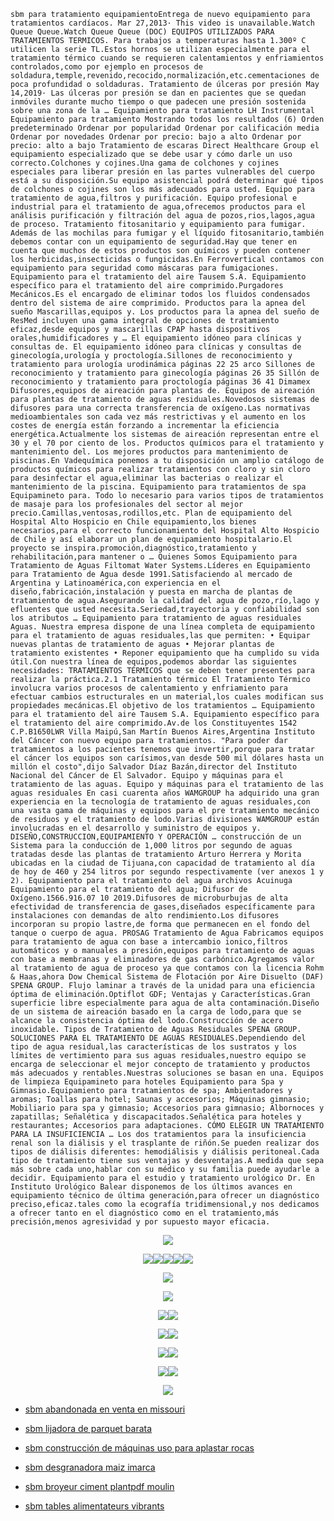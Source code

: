 
```
sbm para tratamiento equipamientoEntrega de nuevo equipamiento para tratamientos cardíacos. Mar 27,2013· This video is unavailable.Watch Queue Queue.Watch Queue Queue (DOC) EQUIPOS UTILIZADOS PARA TRATAMIENTOS TERMICOS. Para trabajos a temperaturas hasta 1.300º C utilicen la serie TL.Estos hornos se utilizan especialmente para el tratamiento térmico cuando se requieren calentamientos y enfriamientos controlados,como por ejemplo en procesos de soldadura,temple,revenido,recocido,normalización,etc.cementaciones de poca profundidad o soldaduras. Tratamiento de úlceras por presión May 14,2019· Las úlceras por presión se dan en pacientes que se quedan inmóviles durante mucho tiempo o que padecen une presión sostenida sobre una zona de la … Equipamiento para tratamiento LH Instrumental Equipamiento para tratamiento Mostrando todos los resultados (6) Orden predeterminado Ordenar por popularidad Ordenar por calificación media Ordenar por novedades Ordenar por precio: bajo a alto Ordenar por precio: alto a bajo Tratamiento de escaras Direct Healthcare Group el equipamiento especializado que se debe usar y cómo darle un uso correcto.Colchones y cojines.Una gama de colchones y cojines especiales para liberar presión en las partes vulnerables del cuerpo está a su disposición.Su equipo asistencial podrá determinar qué tipos de colchones o cojines son los más adecuados para usted. Equipo para tratamiento de agua,filtros y purificación. Equipo profesional e industrial para el tratamiento de agua,ofrecemos productos para el análisis purificación y filtración del agua de pozos,rios,lagos,agua de proceso. Tratamiento fitosanitario y equipamiento para fumigar. Además de las mochilas para fumigar y el líquido fitosanitario,también debemos contar con un equipamiento de seguridad.Hay que tener en cuenta que muchos de estos productos son químicos y pueden contener los herbicidas,insecticidas o fungicidas.En Ferrovertical contamos con equipamiento para seguridad como máscaras para fumigaciones. Equipamiento para el tratamiento del aire Tausem S.A. Equipamiento específico para el tratamiento del aire comprimido.Purgadores Mecánicos.Es el encargado de eliminar todos los fluidos condensados dentro del sistema de aire comprimido. Productos para la apnea del sueño Mascarillas,equipos y. Los productos para la apnea del sueño de ResMed incluyen una gama integral de opciones de tratamiento eficaz,desde equipos y mascarillas CPAP hasta dispositivos orales,humidificadores y … El equipamiento idóneo para clínicas y consultas de. El equipamiento idóneo para clínicas y consultas de ginecología,urología y proctología.Sillones de reconocimiento y tratamiento para urología urodinámica páginas 22 25 arco Sillones de reconocimiento y tratamiento para ginecología páginas 26 35 Sillón de reconocimiento y tratamiento para proctología páginas 36 41 Dimamex Difusores,equipos de aireación para plantas de. Equipos de aireación para plantas de tratamiento de aguas residuales.Novedosos sistemas de difusores para una correcta transferencia de oxígeno.Las normativas medioambientales son cada vez más restrictivas y el aumento en los costes de energía están forzando a incrementar la eficiencia energética.Actualmente los sistemas de aireación representan entre el 30 y el 70 por ciento de los. Productos químicos para el tratamiento y mantenimiento del. Los mejores productos para mantenimiento de piscinas.En Vadequímica ponemos a tu disposición un amplio catálogo de productos químicos para realizar tratamientos con cloro y sin cloro para desinfectar el agua,eliminar las bacterias o realizar el mantenimiento de la piscina. Equipamiento para tratamientos de spa Equipamineto para. Todo lo necesario para varios tipos de tratamientos de masaje para los profesionales del sector al mejor precio.Camillas,ventosas,rodillos,etc. Plan de equipamiento del Hospital Alto Hospicio en Chile equipamiento,los bienes necesarios,para el correcto funcionamiento del Hospital Alto Hospicio de Chile y así elaborar un plan de equipamiento hospitalario.El proyecto se inspira.promoción,diagnóstico,tratamiento y rehabilitación,para mantener o … Quienes Somos Equipamiento para Tratamiento de Aguas Filtomat Water Systems.Líderes en Equipamiento para Tratamiento de Agua desde 1991.Satisfaciendo al mercado de Argentina y Latinoamérica,con experiencia en el diseño,fabricación,instalación y puesta en marcha de plantas de tratamiento de agua.Asegurando la calidad del agua de pozo,río,lago y efluentes que usted necesita.Seriedad,trayectoria y confiabilidad son los atributos … Equipamiento para tratamiento de aguas residuales Aguas. Nuestra empresa dispone de una línea completa de equipamiento para el tratamiento de aguas residuales,las que permiten: • Equipar nuevas plantas de tratamiento de aguas • Mejorar plantas de tratamiento existentes • Reponer equipamiento que ha cumplido su vida útil.Con nuestra línea de equipos,podemos abordar las siguientes necesidades: TRATAMIENTOS TÉRMICOS que se deben tener presentes para realizar la práctica.2.1 Tratamiento térmico El Tratamiento Térmico involucra varios procesos de calentamiento y enfriamiento para efectuar cambios estructurales en un material,los cuales modifican sus propiedades mecánicas.El objetivo de los tratamientos … Equipamiento para el tratamiento del aire Tausem S.A. Equipamiento específico para el tratamiento del aire comprimido.Av.de los Constituyentes 1542 C.P.B1650LWR Villa Maipú,San Martín Buenos Aires,Argentina Instituto del Cáncer con nuevo equipo para tratamientos. "Para poder dar tratamientos a los pacientes tenemos que invertir,porque para tratar el cáncer los equipos son carísimos,van desde 500 mil dólares hasta un millón el costo",dijo Salvador Díaz Bazán,director del Instituto Nacional del Cáncer de El Salvador. Equipo y máquinas para el tratamiento de las aguas. Equipo y máquinas para el tratamiento de las aguas residuales En casi cuarenta años WAMGROUP ha adquirido una gran experiencia en la tecnología de tratamiento de aguas residuales,con una vasta gama de máquinas y equipos para el pre tratamiento mecánico de residuos y el tratamiento de lodo.Varias divisiones WAMGROUP están involucradas en el desarrollo y suministro de equipos y. DISEÑO,CONSTRUCCION,EQUIPAMIENTO Y OPERACIÓN … construcción de un Sistema para la conducción de 1,000 litros por segundo de aguas tratadas desde las plantas de tratamiento Arturo Herrera y Morita ubicadas en la ciudad de Tijuana,con capacidad de tratamiento al día de hoy de 460 y 254 litros por segundo respectivamente (ver anexos 1 y 2). Equipamiento para el tratamiento del agua archivos Acuinuga Equipamiento para el tratamiento del agua; Difusor de Oxígeno.1566.916.07 10 2019.Difusores de microburbujas de alta efectividad de transferencia de gases,diseñados específicamente para instalaciones con demandas de alto rendimiento.Los difusores incorporan su propio lastre,de forma que permanecen en el fondo del tanque o cuerpo de agua. PROSAG Tratamiento de Agua Fabricamos equipos para tratamiento de agua con base a intercambio ionico,filtros automáticos y o manuales a presión,equipos para tratamiento de aguas con base a membranas y eliminadores de gas carbónico.Agregamos valor al tratamiento de agua de proceso ya que contamos con la licencia Rohm & Haas,ahora Dow Chemical Sistema de Flotación por Aire Disuelto (DAF) SPENA GROUP. Flujo laminar a través de la unidad para una eficiencia óptima de eliminación.Optiflot GDF; Ventajas y Características.Gran superficie libre especialmente para agua de alta contaminación.Diseño de un sistema de aireación basado en la carga de lodo,para que se alcance la consistencia óptima del lodo.Construcción de acero inoxidable. Tipos de Tratamiento de Aguas Residuales SPENA GROUP. SOLUCIONES PARA EL TRATAMIENTO DE AGUAS RESIDUALES.Dependiendo del tipo de agua residual,las características de los sustratos y los límites de vertimiento para sus aguas residuales,nuestro equipo se encarga de seleccionar el mejor concepto de tratamiento y productos más adecuados y rentables.Nuestras soluciones se basan en una. Equipos de limpieza Equipamineto para hoteles Equipamiento para Spa y Gimnasio.Equipamiento para tratamientos de spa; Ambientadores y aromas; Toallas para hotel; Saunas y accesorios; Máquinas gimnasio; Mobiliario para spa y gimnasio; Accesorios para gimnasio; Albornoces y zapatillas; Señalética y discapacitados.Señalética para hoteles y restaurantes; Accesorios para adaptaciones. CÓMO ELEGIR UN TRATAMIENTO PARA LA INSUFICIENCIA … Los dos tratamientos para la insuficiencia renal son la diálisis y el trasplante de riñón.Se pueden realizar dos tipos de diálisis diferentes: hemodiálisis y diálisis peritoneal.Cada tipo de tratamiento tiene sus ventajas y desventajas.A medida que sepa más sobre cada uno,hablar con su médico y su familia puede ayudarle a decidir. Equipamiento para el estudio y tratamiento urológico Dr. En Instituto Urológico Balear disponemos de los últimos avances en equipamiento técnico de última generación,para ofrecer un diagnóstico preciso,eficaz.tales como la ecografía tridimensional,y nos dedicamos a ofrecer tanto en el diagnóstico como en el tratamiento,más precisión,menos agresividad y por supuesto mayor eficacia. 
```

<div align="center">

<a href="https://es-crusher.shibang-china.com/github&k=sbm+para+tratamiento+equipamiento"><img src="https://static.shibang-china.com/es/crusher/logo.jpg"></a>

<a href="https://es-crusher.shibang-china.com/github&k=sbm+para+tratamiento+equipamiento"><img src="https://static.shibang-china.com/es/crusher/index.jpg"></a><a href="https://es-crusher.shibang-china.com/material.htmlgithub&k=sbm+para+tratamiento+equipamiento"><img src="https://static.shibang-china.com/es/crusher/material.jpg"></a><a href="https://es-crusher.shibang-china.com/application.htmlgithub&k=sbm+para+tratamiento+equipamiento"><img src="https://static.shibang-china.com/es/crusher/application.jpg"></a><a href="https://es-crusher.shibang-china.com/aboutus.htmlgithub&k=sbm+para+tratamiento+equipamiento"><img src="https://static.shibang-china.com/es/crusher/aboutus.jpg"></a><a href="https://es-crusher.shibang-china.com/contact.htmlgithub&k=sbm+para+tratamiento+equipamiento"><img src="https://static.shibang-china.com/es/crusher/contact.jpg"></a>

<a href="https://es-crusher.shibang-china.com/github&k=sbm+para+tratamiento+equipamiento"><img src="https://static.shibang-china.com/es/crusher/banner.jpg"></a>

<a href="https://swt.shibang-china.com/github&k=sbm+para+tratamiento+equipamiento"><img src="https://static.shibang-china.com/es/crusher/text.jpg"></a>

<a href="https://swt.shibang-china.com/github&k=sbm+para+tratamiento+equipamiento"><img src="https://static.shibang-china.com/es/crusher/chat.jpg"></a><a href="https://es-crusher.shibang-china.com/contact.htmlgithub&k=sbm+para+tratamiento+equipamiento"><img src="https://static.shibang-china.com/es/crusher/message.jpg"></a>

<a href="https://es-crusher.shibang-china.com/products/pe.htmlgithub&k=sbm+para+tratamiento+equipamiento"><img src="https://static.shibang-china.com/es/crusher/pe.jpg"></a><a href="https://es-crusher.shibang-china.com/products/pf.htmlgithub&k=sbm+para+tratamiento+equipamiento"><img src="https://static.shibang-china.com/es/crusher/pf.jpg"></a>

<a href="https://es-crusher.shibang-china.com/products/hpt.htmlgithub&k=sbm+para+tratamiento+equipamiento"><img src="https://static.shibang-china.com/es/crusher/hpt.jpg"></a><a href="https://es-crusher.shibang-china.com/products/vsi.htmlgithub&k=sbm+para+tratamiento+equipamiento"><img src="https://static.shibang-china.com/es/crusher/vsi.jpg"></a>

<a href="https://es-crusher.shibang-china.com/products/klv.htmlgithub&k=sbm+para+tratamiento+equipamiento"><img src="https://static.shibang-china.com/es/crusher/klv.jpg"></a><a href="https://es-crusher.shibang-china.com/products/portable.htmlgithub&k=sbm+para+tratamiento+equipamiento"><img src="https://static.shibang-china.com/es/crusher/portable.jpg"></a>

<a href="https://swt.shibang-china.com/github&k=sbm+para+tratamiento+equipamiento"><img src="https://static.shibang-china.com/es/crusher/case.jpg"></a>

</div>


* [sbm abandonada en venta en missouri](sbm%20abandonada%20en%20venta%20en%20missouri.md)

* [sbm lijadora de parquet barata](sbm%20lijadora%20de%20parquet%20barata.md)

* [sbm construcción de máquinas uso para aplastar rocas](sbm%20construcci%C3%B3n%20de%20m%C3%A1quinas%20uso%20para%20aplastar%20rocas.md)

* [sbm desgranadora maiz imarca](sbm%20desgranadora%20maiz%20imarca.md)

* [sbm broyeur ciment plantpdf moulin](sbm%20broyeur%20ciment%20plantpdf%20moulin.md)

* [sbm tables alimentateurs vibrants](sbm%20tables%20alimentateurs%20vibrants.md)